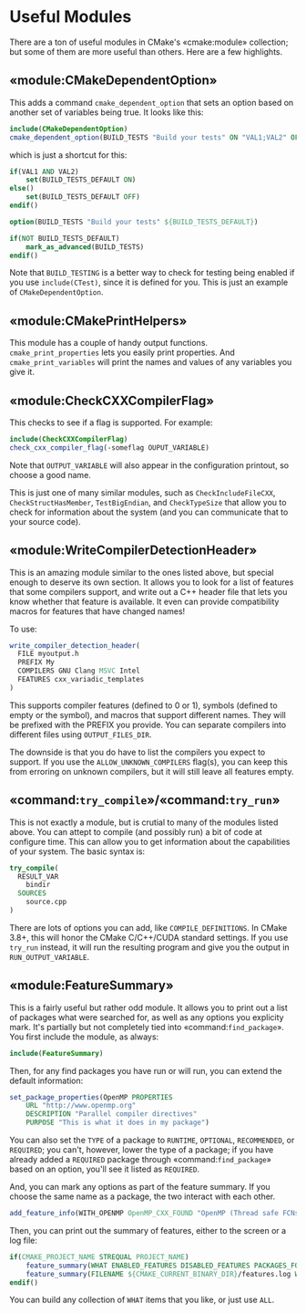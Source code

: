 # Useful Modules

There are a ton of useful modules in CMake's «cmake:module» collection; but some of them are more useful than others. Here are a few highlights.

## «module:CMakeDependentOption»

This adds a command `cmake_dependent_option` that sets an option based on another set of variables being true. It looks like this:

```cmake
include(CMakeDependentOption)
cmake_dependent_option(BUILD_TESTS "Build your tests" ON "VAL1;VAL2" OFF)
```

which is just a shortcut for this:

```cmake
if(VAL1 AND VAL2)
    set(BUILD_TESTS_DEFAULT ON)
else()
    set(BUILD_TESTS_DEFAULT OFF)
endif()

option(BUILD_TESTS "Build your tests" ${BUILD_TESTS_DEFAULT})

if(NOT BUILD_TESTS_DEFAULT)
    mark_as_advanced(BUILD_TESTS)
endif()
```

Note that `BUILD_TESTING` is a better way to check for testing being enabled if you use `include(CTest)`, since it is defined for you. This is just an example of `CMakeDependentOption`.

## «module:CMakePrintHelpers»


This module has a couple of handy output functions. `cmake_print_properties` lets you easily print properties.
And `cmake_print_variables` will print the names and values of any variables you give it.


## «module:CheckCXXCompilerFlag»

This checks to see if a flag is supported. For example:

```cmake
include(CheckCXXCompilerFlag)
check_cxx_compiler_flag(-someflag OUPUT_VARIABLE)
```

Note that `OUTPUT_VARIABLE` will also appear in the configuration printout, so choose a good name.

This is just one of many similar modules, such as `CheckIncludeFileCXX`, `CheckStructHasMember`, `TestBigEndian`, and `CheckTypeSize` that allow you
to check for information about the system (and you can communicate that to your source code).

## «module:WriteCompilerDetectionHeader»

This is an amazing module similar to the ones listed above, but special enough to deserve its own section. It allows you
to look for a list of features that some compilers support, and write out a C++ header file that lets you know whether that
feature is available. It even can provide compatibility macros for features that have changed names!

To use:

```cmake
write_compiler_detection_header(
  FILE myoutput.h
  PREFIX My
  COMPILERS GNU Clang MSVC Intel
  FEATURES cxx_variadic_templates
)
```

This supports compiler features (defined to 0 or 1), symbols (defined to empty or the symbol), and macros that
support different names. They will be prefixed with the PREFIX you provide. You can separate compilers into different
files using `OUTPUT_FILES_DIR`.

The downside is that you do have to list the compilers you expect to support. If you use the `ALLOW_UNKNOWN_COMPILERS` flag(s),
you can keep this from erroring on unknown compilers, but it will still leave all features empty.

## «command:`try_compile`»/«command:`try_run`»

This is not exactly a module, but is crutial to many of the modules listed above. You can attept to compile (and possibly run) a bit of code at configure time. This can allow you to get information about the capabilities of your system. The basic syntax is:

```cmake
try_compile(
  RESULT_VAR
    bindir
  SOURCES
    source.cpp
) 
```

There are lots of options you can add, like `COMPILE_DEFINITIONS`. In CMake 3.8+, this will honor the CMake C/C++/CUDA standard settings. If you use `try_run` instead, it will run the resulting program and give you the output in `RUN_OUTPUT_VARIABLE`.

## «module:FeatureSummary»

This is a fairly useful but rather odd module. It allows you to print out a list of packages what were searched for, as well as any options you explicity mark. It's partially but not completely tied into «command:`find_package`». You first include the module, as always:

```cmake
include(FeatureSummary)
```

Then, for any find packages you have run or will run, you can extend the default information:

```cmake
set_package_properties(OpenMP PROPERTIES
    URL "http://www.openmp.org"
    DESCRIPTION "Parallel compiler directives"
    PURPOSE "This is what it does in my package")
```

You can also set the `TYPE` of a package to `RUNTIME`, `OPTIONAL`, `RECOMMENDED`, or `REQUIRED`; you can't, however, lower the type of a package; if you have already added a `REQUIRED` package through «command:`find_package`» based on an option, you'll see it listed as `REQUIRED`.

And, you can mark any options as part of the feature summary. If you choose the same name as a package, the two interact with each other.

```cmake
add_feature_info(WITH_OPENMP OpenMP_CXX_FOUND "OpenMP (Thread safe FCNs only)")
```

Then, you can print out the summary of features, either to the screen or a log file:

```cmake
if(CMAKE_PROJECT_NAME STREQUAL PROJECT_NAME)
    feature_summary(WHAT ENABLED_FEATURES DISABLED_FEATURES PACKAGES_FOUND)
    feature_summary(FILENAME ${CMAKE_CURRENT_BINARY_DIR}/features.log WHAT ALL)
endif()
```

You can build any collection of `WHAT` items that you like, or just use `ALL`.
